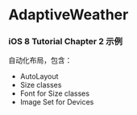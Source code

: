 AdaptiveWeather
===============

### iOS 8 Tutorial Chapter 2 示例

自动化布局，包含：

* AutoLayout
* Size classes
* Font for Size classes
* Image Set for Devices
